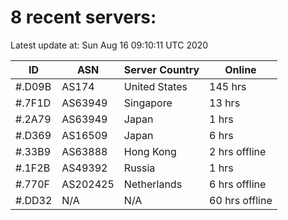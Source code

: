 # 8 recent servers:

Latest update at: Sun Aug 16 09:10:11 UTC 2020

| ID | ASN | Server Country | Online |
| -- | --- | -------------- | ------ |
| #.D09B | AS174 | United States | 145 hrs |
| #.7F1D | AS63949 | Singapore | 13 hrs |
| #.2A79 | AS63949 | Japan | 1 hrs |
| #.D369 | AS16509 | Japan | 6 hrs |
| #.33B9 | AS63888 | Hong Kong | 2 hrs offline |
| #.1F2B | AS49392 | Russia | 1 hrs |
| #.770F | AS202425 | Netherlands | 6 hrs offline |
| #.DD32 | N/A | N/A | 60 hrs offline |

